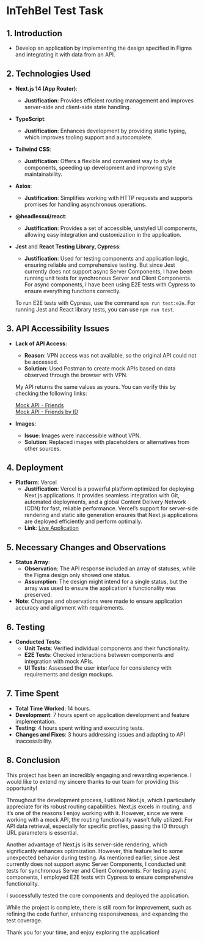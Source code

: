 
# InTehBel Test Task

## 1. **Introduction**

- Develop an application by implementing the design specified in Figma and integrating it with data from an API.

## 2. **Technologies Used**

- **Next.js 14 (App Router)**:
    - **Justification**: Provides efficient routing management and improves server-side and client-side state handling.
- **TypeScript**:
    - **Justification**: Enhances development by providing static typing, which improves tooling support and autocomplete.
- **Tailwind CSS**:
    - **Justification**: Offers a flexible and convenient way to style components, speeding up development and improving style maintainability.
- **Axios**:
    - **Justification**: Simplifies working with HTTP requests and supports promises for handling asynchronous operations.
- **@headlessui/react**:
    - **Justification**: Provides a set of accessible, unstyled UI components, allowing easy integration and customization in the application.
- **Jest** and **React Testing Library, Cypress**:
    - **Justification**: Used for testing components and application logic, ensuring reliable and comprehensive testing. But since Jest currently does not support async Server Components, I have been running unit tests for synchronous Server and Client Components. For async components, I have been using E2E tests with Cypress to ensure everything functions correctly.
    
    To run E2E tests with Cypress, use the command `npm run test:e2e`. For running Jest and React library tests, you can use `npm run test`.

## 3. **API Accessibility Issues**

- **Lack of API Access**:
    - **Reason**: VPN access was not available, so the original API could not be accessed.
    - **Solution**: Used Postman to create mock APIs based on data observed through the browser with VPN.
    
    My API returns the same values as yours. You can verify this by checking the following links:
    
    [Mock API - Friends](https://1bfebd46-b0f6-4752-9098-6c0be57b8e29.mock.pstmn.io/friends)  
    [Mock API - Friends by ID](https://1bfebd46-b0f6-4752-9098-6c0be57b8e29.mock.pstmn.io/friends/id)
    
- **Images**:
    - **Issue**: Images were inaccessible without VPN.
    - **Solution**: Replaced images with placeholders or alternatives from other sources.

## 4. **Deployment**

- **Platform**: Vercel
    - **Justification**: Vercel is a powerful platform optimized for deploying Next.js applications. It provides seamless integration with Git, automated deployments, and a global Content Delivery Network (CDN) for fast, reliable performance. Vercel’s support for server-side rendering and static site generation ensures that Next.js applications are deployed efficiently and perform optimally.
    - **Link**: [Live Application](https://friends-app-two.vercel.app/friends)

## 5. **Necessary Changes and Observations**

- **Status Array**:
    - **Observation**: The API response included an array of statuses, while the Figma design only showed one status.
    - **Assumption**: The design might intend for a single status, but the array was used to ensure the application's functionality was preserved.
- **Note**: Changes and observations were made to ensure application accuracy and alignment with requirements.

## 6. **Testing**

- **Conducted Tests**:
    - **Unit Tests**: Verified individual components and their functionality.
    - **E2E Tests**: Checked interactions between components and integration with mock APIs.
    - **UI Tests**: Assessed the user interface for consistency with requirements and design mockups.

## 7. **Time Spent**

- **Total Time Worked**: 14 hours.
- **Development**: 7 hours spent on application development and feature implementation.
- **Testing**: 4 hours spent writing and executing tests.
- **Changes and Fixes**: 3 hours addressing issues and adapting to API inaccessibility.

## 8. **Conclusion**

This project has been an incredibly engaging and rewarding experience. I would like to extend my sincere thanks to our team for providing this opportunity!

Throughout the development process, I utilized Next.js, which I particularly appreciate for its robust routing capabilities. Next.js excels in routing, and it’s one of the reasons I enjoy working with it. However, since we were working with a mock API, the routing functionality wasn’t fully utilized. For API data retrieval, especially for specific profiles, passing the ID through URL parameters is essential.

Another advantage of Next.js is its server-side rendering, which significantly enhances optimization. However, this feature led to some unexpected behavior during testing. As mentioned earlier, since Jest currently does not support async Server Components, I conducted unit tests for synchronous Server and Client Components. For testing async components, I employed E2E tests with Cypress to ensure comprehensive functionality.

I successfully tested the core components and deployed the application.

While the project is complete, there is still room for improvement, such as refining the code further, enhancing responsiveness, and expanding the test coverage.

Thank you for your time, and enjoy exploring the application!

